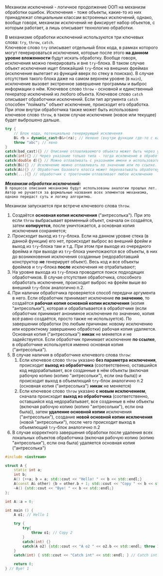 Механизм исключений - логичное продолжение ООП на механизм обработки ошибок. Исключения - тоже объекты, какие-то из них принадлежат специальным классам встроенных исключений, однако, вообще говоря, механизм исключений не фиксирует набор объектов, с которым работает, а лишь описывает технологию обработки.

В механизме обработки исключений используются три ключевых слова: `try`, `throw`, `catch`. \
Ключевое слово `try` описывает отдельный блок кода, в рамках которого могут генерироваться исключения, которые после этого **на данном уровне вложенности** будут искать обработку. 
	Вообще говоря, исключения можно генерировать и вне `try`-блока. В таком случае объект исключения ищет ближайший `try`-блок на внешних фреймах (исключение вылетает из функций вверх по стеку в поисках). В случае отсутствия такого блока даже на самом верхнем уровне (в `main`), исключение вызовет экстренное завершение программы и выброс информации о нём.
Ключевое слово `throw` - основной и единственный генератор исключений из любого объекта.
Ключевое слово `catch` описывает обработчики исключений. Если тип аргумента `catch` способен "поймать" объект исключение, происходит его обработка. При этом внутри обработчика также может быть использовано ключевое слово `throw`, в таком случае исключение (новое или текущее) будет выброшено дальше.

```cpp
try {
	// Блок кода, потенциально генерирующий исключения
	B& rb = dynamic_cast<B&>(ra); // Неявно (внутри функции где-то с каким-то условием прописан throw)
	throw "abc"; // явно
}
catch(bad_cast){} // Описание отлавливаемого объекта может быть через указание его самого
catch(int){} // Через указание только типа - тогда исключение в обработчик прилетает анонимно, с ним внутри нельзя будет работать
catch(double d){} // Можно отлавливать с указанием имени и использовать в обработке внутри
catch(B&){} // Исключение можно отлавливать по значению или по ссылке. В случае отлова по значению на время обработки будет создаваться копия исключения, при отлове по ссылке - нет
catch(A&){} // Обработчик базового класса может перехватывать обработку объекта произвольного класса. Так как проверка соответствия ведётся поочерёдно до первой возможности обработки, обработчики базового класса необходимо писать после обработчиков проивольного
catch(...){} // обработчик с троеточием отлавливает любое исключение
```

***Механизм обработки исключений:***\
`В процессе описания механизма будут использованы аналогии прошлых лет. Автор не ручается за формальные названия всех элементов механизма, однако передаст суть и логику алгоритма.`

Механизм запускается при встрече ключевого слова `throw`.
1. Создаётся **основная копия исключения** ("антресолька"). При это если `throw` выбрасывает временный объект, сначала он создаётся, затем **копируется**, после уничтожается, а основная копия исключения сохраняется;
2. Происходит выход из `try`-блока. Если на данном уровне стека (в данной функции) его нет, происходит выброс во внешний фрейм и выход из `try`-блока там и т.д. При этом при выходе из очередного фрейма и при выходе из `try`-блока уничтожаются все объекты, в них до возникновения исключения созданные (недоработавший конструктор **не** генерирует объект). Весь код и все объекты фреймов и `try`-блока **после** исключения не отрабатывают;
3. На уровне выхода из `try`-блока проводится поиск подходящих обработчиков. В случае отсутствия обработчика, способного обработать исключение, происходит выброс на фрейм выше во внешний `try`-блок аналогично п.2.
4. При наличии обработчика проверяется способ передачи аргумента в него. 
   Если обработчик принимает исключение **по значению**, то создаётся **рабочая копия основной копии исключения** (копия "антресольки"), которая и обрабатывается в обработчике (если обработчик принимает анонимное исключение по значению, копия всё равно создаётся, просто также не используется). По завершении обработки (по любым причинам: новому исключению или корректному завершению обработки) рабочая копия удаляется. Основная копия ("антресолька") **никак** не меняется и не задействуется. 
   Если обработчик принимает исключение **по ссылке**, в обработчике используется именно основная копия ("антресолька").
5. В случае наличия в обработчике ключевого слова `throw`:
	1. Если ключевое слово `throw` указано **без параметра исключения**, происходит **выход из обработчика** (соответственно, оставшийся код недорабатывает, все созданные в нём объекты (включая рабочую копию (копию "антресольки"), если она была)) и происходит выход в объемлющий  `try`-блок аналогично п.2 (основная копия ("антресолька") **никак** не меняется)
	2. Если ключевое слово `throw` указано **с новым исключением**, сначала происходит **выход из обработчика** (соответственно, оставшийся код недорабатывает, все созданные в нём объекты (включая рабочую копию (копию "антресольки"), если она была)), затем **удаление основной копии** исключения ("антресольки"), создание **новой основной копии исключения** (новой "антресольки"), после чего происходит выход в объемлющий `try`-блок аналогично п.2
6. В случае корректного завершения обработки после удаления всех локальных объектов обработчика (включая рабочую копию (копию "антресольки"), если она была) удаляется основная копия ("антресолька")

```cpp
#include <iostream>

struct A {
    static int a;
    int b;
    A() {++a; b = a; std::cout << "Hello! " << b << std::endl;}
    A(const A& other) {b = other.b + 1; std::cout << "Copy " << b << std::endl;}
    ~A() {std::cout << "Bye! " << b << std::endl;}
};

int A::a = 0;

int main () { 
    A o1; // Hello 1

    try {
        try{
            throw o1; // Copy 2
        }
        catch(int) {}
        catch(A o2) {std::cout << "A o2 " << o2.b << std::endl; throw 15; } // Copy 3 | A o2 3 | Bye! 3 | Bye! 2
    }
    catch(int) { std::cout << "Catch int" << std::endl; } // Catch int

    return 0;
} // Bye! 1

```